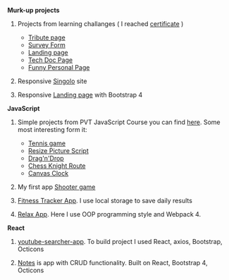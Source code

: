 **Murk-up projects**

1) Projects from learning challanges ( I reached [certificate](https://www.freecodecamp.org/certification/ieopvl/responsive-web-design) )
    * [Tribute page](https://codepen.io/ieopvl/full/WNQxWMX)
    * [Survey Form](https://codepen.io/ieopvl/full/dyYpJBY)
    * [Landing page](https://codepen.io/ieopvl/full/MWaJdYO)
    * [Tech Doc Page](https://codepen.io/ieopvl/full/RwWZZzM)
    * [Funny Personal Page](https://codepen.io/ieopvl/full/gOaGgbV)
    

2) Responsive [Singolo](https://ieopvl.github.io/projects/singolo_web_page/) site

3) Responsive [Landing page](https://ieopvl.github.io/projects/bootstrap-landing-page/) with Bootstrap 4

**JavaScript**

1) Simple projects from PVT JavaScript Course you can find [here](https://github.com/ieopvl/pvt_fd2).
Some most interesting form it:
    * [Tennis game](https://ieopvl.github.io/pvt_fd2/tennis/)
    * [Resize Picture Script](https://ieopvl.github.io/pvt_fd2/resize_pic/)
    * [Drag'n'Drop](https://ieopvl.github.io/pvt_fd2/drag_n_drop/)
    * [Chess Knight Route](https://ieopvl.github.io/pvt_fd2/chess_knight_route/)
    * [Canvas Clock](https://ieopvl.github.io/pvt_fd2/clock_canvas/)
    
2) My first app [Shooter game](https://ieopvl.github.io/projects/shooter_game/)
3) [Fitness Tracker App](https://ieopvl.github.io/projects/workout_app/). I use local storage to save daily results
4) [Relax App](https://ieopvl.github.io/projects/relax_app/). Here I use OOP programming style and Webpack 4.

**React**

1) [youtube-searcher-app](https://ieopvl.github.io/youtube-api/). 
To build project I used React, axios, Bootstrap, Octicons

2) [Notes](https://ieopvl.github.io/notes-app/) is app with CRUD functionality.
Built on React, Bootstrap 4, Octicons
